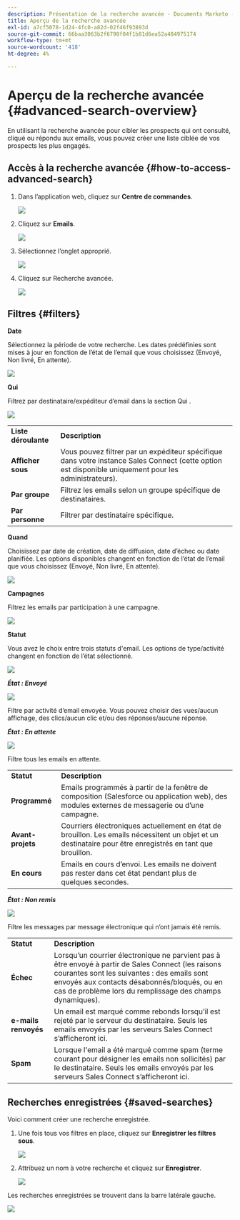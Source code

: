 ```yaml
---
description: Présentation de la recherche avancée - Documents Marketo - Documentation du produit
title: Aperçu de la recherche avancée
exl-id: a7cf5078-1d24-4fc0-a82d-02f46f93893d
source-git-commit: 66baa3063b2f6798f04f1b81d6ea52a484975174
workflow-type: tm+mt
source-wordcount: '418'
ht-degree: 4%

---
```


# Aperçu de la recherche avancée {#advanced-search-overview}

En utilisant la recherche avancée pour cibler les prospects qui ont consulté, cliqué ou répondu aux emails, vous pouvez créer une liste ciblée de vos prospects les plus engagés.

## Accès à la recherche avancée {#how-to-access-advanced-search}

1. Dans l’application web, cliquez sur **Centre de commandes**.

   ![](assets/advanced-search-overview-1.png)

1. Cliquez sur **Emails**.

   ![](assets/advanced-search-overview-2.png)

1. Sélectionnez l’onglet approprié.

   ![](assets/advanced-search-overview-3.png)

1. Cliquez sur Recherche avancée.

   ![](assets/advanced-search-overview-4.png)

## Filtres {#filters}

**Date**

Sélectionnez la période de votre recherche. Les dates prédéfinies sont mises à jour en fonction de l’état de l’email que vous choisissez (Envoyé, Non livré, En attente).

![](assets/advanced-search-overview-5.png)

**Qui**

Filtrez par destinataire/expéditeur d’email dans la section Qui .

![](assets/advanced-search-overview-6.png)

<table>
 <tr>
  <td><strong>Liste déroulante</strong></td>
  <td><strong>Description</strong></td>
 </tr>
 <tr>
  <td><strong>Afficher sous</strong></td>
  <td>Vous pouvez filtrer par un expéditeur spécifique dans votre instance Sales Connect (cette option est disponible uniquement pour les administrateurs).</td>
 </tr>
 <tr>
  <td><strong>Par groupe</strong></td>
  <td>Filtrez les emails selon un groupe spécifique de destinataires.</td>
 </tr>
 <tr>
  <td><strong>Par personne</strong></td>
  <td>Filtrer par destinataire spécifique.</td>
 </tr>
</table>

**Quand**

Choisissez par date de création, date de diffusion, date d’échec ou date planifiée. Les options disponibles changent en fonction de l’état de l’email que vous choisissez (Envoyé, Non livré, En attente).

![](assets/advanced-search-overview-7.png)

**Campagnes**

Filtrez les emails par participation à une campagne.

![](assets/advanced-search-overview-8.png)

**Statut**

Vous avez le choix entre trois statuts d&#39;email. Les options de type/activité changent en fonction de l’état sélectionné.

![](assets/advanced-search-overview-9.png)

_**État : Envoyé**_

![](assets/advanced-search-overview-10.png)

Filtre par activité d’email envoyée. Vous pouvez choisir des vues/aucun affichage, des clics/aucun clic et/ou des réponses/aucune réponse.

_**État : En attente**_

![](assets/advanced-search-overview-11.png)

Filtre tous les emails en attente.

<table>
 <tr>
  <td><strong>Statut</strong></td>
  <td><strong>Description</strong></td>
 </tr>
 <tr>
  <td><strong>Programmé</strong></td>
  <td>Emails programmés à partir de la fenêtre de composition (Salesforce ou application web), des modules externes de messagerie ou d’une campagne.</td>
 </tr>
 <tr>
  <td><strong>Avant-projets</strong></td>
  <td>Courriers électroniques actuellement en état de brouillon. Les emails nécessitent un objet et un destinataire pour être enregistrés en tant que brouillon.</td>
 </tr>
 <tr>
  <td><strong>En cours</strong></td>
  <td>Emails en cours d’envoi. Les emails ne doivent pas rester dans cet état pendant plus de quelques secondes.</td>
 </tr>
</table>

_**État : Non remis**_

![](assets/advanced-search-overview-12.png)

Filtre les messages par message électronique qui n’ont jamais été remis.

<table>
 <tr>
  <td><strong>Statut</strong></td>
  <td><strong>Description</strong></td>
 </tr>
 <tr>
  <td><strong>Échec</strong></td>
  <td>Lorsqu’un courrier électronique ne parvient pas à être envoyé à partir de Sales Connect (les raisons courantes sont les suivantes : des emails sont envoyés aux contacts désabonnés/bloqués, ou en cas de problème lors du remplissage des champs dynamiques).</td>
 </tr>
 <tr>
  <td><strong>e-mails renvoyés</strong></td>
  <td>Un email est marqué comme rebonds lorsqu’il est rejeté par le serveur du destinataire. Seuls les emails envoyés par les serveurs Sales Connect s’afficheront ici.</td>
 </tr>
 <tr>
  <td><strong>Spam</strong></td>
  <td>Lorsque l'email a été marqué comme spam (terme courant pour désigner les emails non sollicités) par le destinataire. Seuls les emails envoyés par les serveurs Sales Connect s’afficheront ici.</td>
 </tr>
</table>

## Recherches enregistrées {#saved-searches}

Voici comment créer une recherche enregistrée.

1. Une fois tous vos filtres en place, cliquez sur **Enregistrer les filtres sous**.

   ![](assets/advanced-search-overview-13.png)

1. Attribuez un nom à votre recherche et cliquez sur **Enregistrer**.

   ![](assets/advanced-search-overview-14.png)

Les recherches enregistrées se trouvent dans la barre latérale gauche.

![](assets/advanced-search-overview-15.png)
